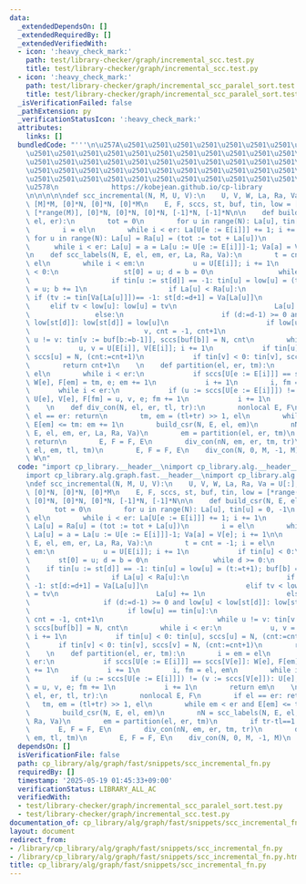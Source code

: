 ```yaml
---
data:
  _extendedDependsOn: []
  _extendedRequiredBy: []
  _extendedVerifiedWith:
  - icon: ':heavy_check_mark:'
    path: test/library-checker/graph/incremental_scc.test.py
    title: test/library-checker/graph/incremental_scc.test.py
  - icon: ':heavy_check_mark:'
    path: test/library-checker/graph/incremental_scc_paralel_sort.test.py
    title: test/library-checker/graph/incremental_scc_paralel_sort.test.py
  _isVerificationFailed: false
  _pathExtension: py
  _verificationStatusIcon: ':heavy_check_mark:'
  attributes:
    links: []
  bundledCode: "'''\n\u257A\u2501\u2501\u2501\u2501\u2501\u2501\u2501\u2501\u2501\u2501\
    \u2501\u2501\u2501\u2501\u2501\u2501\u2501\u2501\u2501\u2501\u2501\u2501\u2501\
    \u2501\u2501\u2501\u2501\u2501\u2501\u2501\u2501\u2501\u2501\u2501\u2501\u2501\
    \u2501\u2501\u2501\u2501\u2501\u2501\u2501\u2501\u2501\u2501\u2501\u2501\u2501\
    \u2501\u2501\u2501\u2501\u2501\u2501\u2501\u2501\u2501\u2501\u2501\u2501\u2501\
    \u2578\n             https://kobejean.github.io/cp-library               \n'''\n\
    \n\n\n\n\ndef scc_incremental(N, M, U, V):\n    U, V, W, La, Ra, Va = U[:], V[:],\
    \ [M]*M, [0]*N, [0]*N, [0]*M\n    E, F, sccs, st, buf, tin, low = [*range(M)],\
    \ [*range(M)], [0]*N, [0]*N, [0]*N, [-1]*N, [-1]*N\n\n    def build_csr(N, E,\
    \ el, er):\n        tot = 0\n        for u in range(N): La[u], tin[u] = 0, -1\n\
    \        i = el\n        while i < er: La[U[e := E[i]]] += 1; i += 1\n       \
    \ for u in range(N): La[u] = Ra[u] = (tot := tot + La[u])\n        i = el\n  \
    \      while i < er: La[u] = a = La[u := U[e := E[i]]]-1; Va[a] = V[e]; i += 1\n\
    \n    def scc_labels(N, E, el, em, er, La, Ra, Va):\n        t = cnt = -1; i =\
    \ el\n        while i < em:\n            u = U[E[i]]; i += 1\n            if tin[u]\
    \ < 0:\n                st[0] = u; d = b = 0\n                while d >= 0:\n\
    \                    if tin[u := st[d]] == -1: tin[u] = low[u] = (t:=t+1); buf[b]\
    \ = u; b += 1\n                    if La[u] < Ra[u]:\n                       \
    \ if (tv := tin[Va[La[u]]])== -1: st[d:=d+1] = Va[La[u]]\n                   \
    \     elif tv < low[u]: low[u] = tv\n                        La[u] += 1\n    \
    \                else:\n                        if (d:=d-1) >= 0 and low[u] <\
    \ low[st[d]]: low[st[d]] = low[u]\n                        if low[u] == tin[u]:\n\
    \                            v, cnt = -1, cnt+1\n                            while\
    \ u != v: tin[v := buf[b:=b-1]], sccs[buf[b]] = N, cnt\n        while i < er:\n\
    \            u, v = U[E[i]], V[E[i]]; i += 1\n            if tin[u] < 0: tin[u],\
    \ sccs[u] = N, (cnt:=cnt+1)\n            if tin[v] < 0: tin[v], sccs[v] = N, (cnt:=cnt+1)\n\
    \        return cnt+1\n    \n    def partition(el, er, tm):\n        i = em =\
    \ el\n        while i < er:\n            if sccs[U[e := E[i]]] == sccs[V[e]]:\
    \ W[e], F[em] = tm, e; em += 1\n            i += 1\n        i, fm = el, em\n \
    \       while i < er:\n            if (u := sccs[U[e := E[i]]]) != (v := sccs[V[e]]):\
    \ U[e], V[e], F[fm] = u, v, e; fm += 1\n            i += 1\n        return em\n\
    \    \n    def div_con(N, el, er, tl, tr):\n        nonlocal E, F\n        if\
    \ el == er: return\n        tm, em = (tl+tr) >> 1, el\n        while em < er and\
    \ E[em] <= tm: em += 1\n        build_csr(N, E, el, em)\n        nN = scc_labels(N,\
    \ E, el, em, er, La, Ra, Va)\n        em = partition(el, er, tm)\n        if tr-tl==1:\
    \ return\n        E, F = F, E\n        div_con(nN, em, er, tm, tr)\n        div_con(N,\
    \ el, em, tl, tm)\n        E, F = F, E\n    div_con(N, 0, M, -1, M)\n    return\
    \ W\n"
  code: "import cp_library.__header__\nimport cp_library.alg.__header__\nimport cp_library.alg.graph.__header__\n\
    import cp_library.alg.graph.fast.__header__\nimport cp_library.alg.graph.fast.snippets.__header__\n\
    \ndef scc_incremental(N, M, U, V):\n    U, V, W, La, Ra, Va = U[:], V[:], [M]*M,\
    \ [0]*N, [0]*N, [0]*M\n    E, F, sccs, st, buf, tin, low = [*range(M)], [*range(M)],\
    \ [0]*N, [0]*N, [0]*N, [-1]*N, [-1]*N\n\n    def build_csr(N, E, el, er):\n  \
    \      tot = 0\n        for u in range(N): La[u], tin[u] = 0, -1\n        i =\
    \ el\n        while i < er: La[U[e := E[i]]] += 1; i += 1\n        for u in range(N):\
    \ La[u] = Ra[u] = (tot := tot + La[u])\n        i = el\n        while i < er:\
    \ La[u] = a = La[u := U[e := E[i]]]-1; Va[a] = V[e]; i += 1\n\n    def scc_labels(N,\
    \ E, el, em, er, La, Ra, Va):\n        t = cnt = -1; i = el\n        while i <\
    \ em:\n            u = U[E[i]]; i += 1\n            if tin[u] < 0:\n         \
    \       st[0] = u; d = b = 0\n                while d >= 0:\n                \
    \    if tin[u := st[d]] == -1: tin[u] = low[u] = (t:=t+1); buf[b] = u; b += 1\n\
    \                    if La[u] < Ra[u]:\n                        if (tv := tin[Va[La[u]]])==\
    \ -1: st[d:=d+1] = Va[La[u]]\n                        elif tv < low[u]: low[u]\
    \ = tv\n                        La[u] += 1\n                    else:\n      \
    \                  if (d:=d-1) >= 0 and low[u] < low[st[d]]: low[st[d]] = low[u]\n\
    \                        if low[u] == tin[u]:\n                            v,\
    \ cnt = -1, cnt+1\n                            while u != v: tin[v := buf[b:=b-1]],\
    \ sccs[buf[b]] = N, cnt\n        while i < er:\n            u, v = U[E[i]], V[E[i]];\
    \ i += 1\n            if tin[u] < 0: tin[u], sccs[u] = N, (cnt:=cnt+1)\n     \
    \       if tin[v] < 0: tin[v], sccs[v] = N, (cnt:=cnt+1)\n        return cnt+1\n\
    \    \n    def partition(el, er, tm):\n        i = em = el\n        while i <\
    \ er:\n            if sccs[U[e := E[i]]] == sccs[V[e]]: W[e], F[em] = tm, e; em\
    \ += 1\n            i += 1\n        i, fm = el, em\n        while i < er:\n  \
    \          if (u := sccs[U[e := E[i]]]) != (v := sccs[V[e]]): U[e], V[e], F[fm]\
    \ = u, v, e; fm += 1\n            i += 1\n        return em\n    \n    def div_con(N,\
    \ el, er, tl, tr):\n        nonlocal E, F\n        if el == er: return\n     \
    \   tm, em = (tl+tr) >> 1, el\n        while em < er and E[em] <= tm: em += 1\n\
    \        build_csr(N, E, el, em)\n        nN = scc_labels(N, E, el, em, er, La,\
    \ Ra, Va)\n        em = partition(el, er, tm)\n        if tr-tl==1: return\n \
    \       E, F = F, E\n        div_con(nN, em, er, tm, tr)\n        div_con(N, el,\
    \ em, tl, tm)\n        E, F = F, E\n    div_con(N, 0, M, -1, M)\n    return W\n"
  dependsOn: []
  isVerificationFile: false
  path: cp_library/alg/graph/fast/snippets/scc_incremental_fn.py
  requiredBy: []
  timestamp: '2025-05-19 01:45:33+09:00'
  verificationStatus: LIBRARY_ALL_AC
  verifiedWith:
  - test/library-checker/graph/incremental_scc_paralel_sort.test.py
  - test/library-checker/graph/incremental_scc.test.py
documentation_of: cp_library/alg/graph/fast/snippets/scc_incremental_fn.py
layout: document
redirect_from:
- /library/cp_library/alg/graph/fast/snippets/scc_incremental_fn.py
- /library/cp_library/alg/graph/fast/snippets/scc_incremental_fn.py.html
title: cp_library/alg/graph/fast/snippets/scc_incremental_fn.py
---
```

